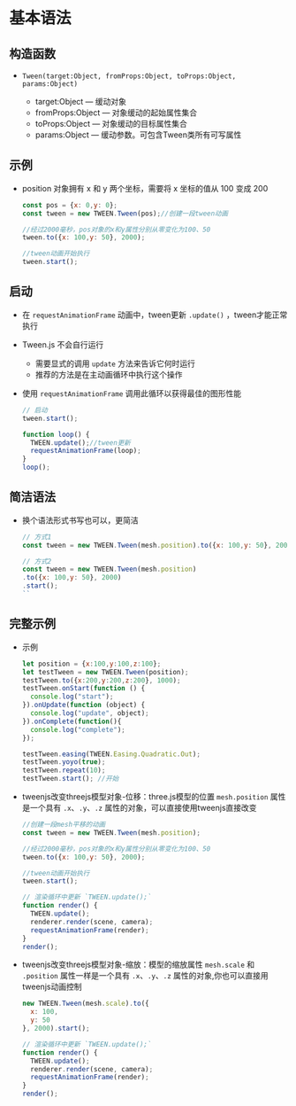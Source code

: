 # 基本语法

## 构造函数

+ `Tween(target:Object, fromProps:Object, toProps:Object, params:Object)`

  + target:Object — 缓动对象
  + fromProps:Object — 对象缓动的起始属性集合
  + toProps:Object — 对象缓动的目标属性集合
  + params:Object — 缓动参数。可包含Tween类所有可写属性

## 示例

+ position 对象拥有 x 和 y 两个坐标，需要将 x 坐标的值从 100 变成 200

  ```js
  const pos = {x: 0,y: 0};
  const tween = new TWEEN.Tween(pos);//创建一段tween动画

  //经过2000毫秒，pos对象的x和y属性分别从零变化为100、50
  tween.to({x: 100,y: 50}, 2000);

  //tween动画开始执行
  tween.start();
  ```

## 启动

+ 在 `requestAnimationFrame` 动画中，tween更新 `.update()` ，tween才能正常执行

+ Tween.js 不会自行运行

  + 需要显式的调用 `update` 方法来告诉它何时运行
  + 推荐的方法是在主动画循环中执行这个操作

+ 使用 `requestAnimationFrame` 调用此循环以获得最佳的图形性能

  ```js
  // 启动
  tween.start();

  function loop() {
    TWEEN.update();//tween更新
    requestAnimationFrame(loop);
  }
  loop();
  ```

## 简洁语法

+ 换个语法形式书写也可以，更简洁

  ```js
  // 方式1
  const tween = new TWEEN.Tween(mesh.position).to({x: 100,y: 50}, 2000).start();
  ```

  ```js
  // 方式2
  const tween = new TWEEN.Tween(mesh.position)
  .to({x: 100,y: 50}, 2000)
  .start();
  ``

## 完整示例

+ 示例

  ```js
  let position = {x:100,y:100,z:100};
  let testTween = new TWEEN.Tween(position);
  testTween.to({x:200,y:200,z:200}, 1000);
  testTween.onStart(function () {
    console.log("start");
  }).onUpdate(function (object) {
    console.log("update", object);
  }).onComplete(function(){
    console.log("complete");
  });

  testTween.easing(TWEEN.Easing.Quadratic.Out);
  testTween.yoyo(true);
  testTween.repeat(10);
  testTween.start(); //开始
  ```

+ tweenjs改变threejs模型对象-位移：three.js模型的位置 `mesh.position` 属性是一个具有 `.x`、`.y`、`.z` 属性的对象，可以直接使用tweenjs直接改变

  ```js
  //创建一段mesh平移的动画
  const tween = new TWEEN.Tween(mesh.position);

  //经过2000毫秒，pos对象的x和y属性分别从零变化为100、50
  tween.to({x: 100,y: 50}, 2000);

  //tween动画开始执行
  tween.start();

  // 渲染循环中更新 `TWEEN.update();`
  function render() {
    TWEEN.update();
    renderer.render(scene, camera);
    requestAnimationFrame(render);
  }
  render();
  ```

+ tweenjs改变threejs模型对象-缩放：模型的缩放属性 `mesh.scale` 和 `.position` 属性一样是一个具有 `.x`、`.y`、`.z` 属性的对象,你也可以直接用tweenjs动画控制

  ```js
  new TWEEN.Tween(mesh.scale).to({
    x: 100,
    y: 50
  }, 2000).start();

  // 渲染循环中更新 `TWEEN.update();`
  function render() {
    TWEEN.update();
    renderer.render(scene, camera);
    requestAnimationFrame(render);
  }
  render();
  ```
